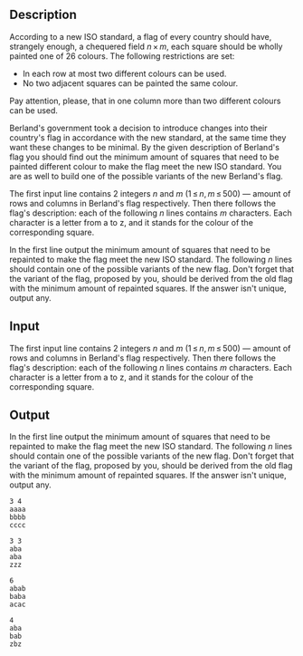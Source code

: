 ## Description

<div><p>According to a new ISO standard, a flag of every country should have, strangely enough, a chequered field <span class="tex-span"><i>n</i> × <i>m</i></span>, each square should be wholly painted one of 26 colours. The following restrictions are set: </p><ul> <li> In each row at most two different colours can be used. </li><li> No two adjacent squares can be painted the same colour. </li></ul><p>Pay attention, please, that in one column more than two different colours can be used.</p><p>Berland's government took a decision to introduce changes into their country's flag in accordance with the new standard, at the same time they want these changes to be minimal. By the given description of Berland's flag you should find out the minimum amount of squares that need to be painted different colour to make the flag meet the new ISO standard. You are as well to build one of the possible variants of the new Berland's flag.</p></div><div class="input-specification"><p>The first input line contains 2 integers <span class="tex-span"><i>n</i></span> and <span class="tex-span"><i>m</i></span> (<span class="tex-span">1 ≤ <i>n</i>, <i>m</i> ≤ 500</span>) — amount of rows and columns in Berland's flag respectively. Then there follows the flag's description: each of the following <span class="tex-span"><i>n</i></span> lines contains <span class="tex-span"><i>m</i></span> characters. Each character is a letter from <span class="tex-font-style-tt">a</span> to <span class="tex-font-style-tt">z</span>, and it stands for the colour of the corresponding square.</p></div><div class="output-specification"><p>In the first line output the minimum amount of squares that need to be repainted to make the flag meet the new ISO standard. The following <span class="tex-span"><i>n</i></span> lines should contain one of the possible variants of the new flag. Don't forget that the variant of the flag, proposed by you, should be derived from the old flag with the minimum amount of repainted squares. If the answer isn't unique, output any.</p></div>

## Input

<p>The first input line contains 2 integers <span class="tex-span"><i>n</i></span> and <span class="tex-span"><i>m</i></span> (<span class="tex-span">1 ≤ <i>n</i>, <i>m</i> ≤ 500</span>) — amount of rows and columns in Berland's flag respectively. Then there follows the flag's description: each of the following <span class="tex-span"><i>n</i></span> lines contains <span class="tex-span"><i>m</i></span> characters. Each character is a letter from <span class="tex-font-style-tt">a</span> to <span class="tex-font-style-tt">z</span>, and it stands for the colour of the corresponding square.</p>

## Output

<p>In the first line output the minimum amount of squares that need to be repainted to make the flag meet the new ISO standard. The following <span class="tex-span"><i>n</i></span> lines should contain one of the possible variants of the new flag. Don't forget that the variant of the flag, proposed by you, should be derived from the old flag with the minimum amount of repainted squares. If the answer isn't unique, output any.</p>





```input1
3 4
aaaa
bbbb
cccc

```




```input2
3 3
aba
aba
zzz

```




```output1
6
abab
baba
acac

```




```output2
4
aba
bab
zbz

```



